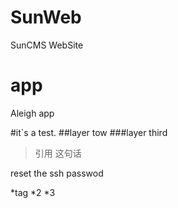 SunWeb
======

SunCMS WebSite 


app
===

Aleigh app

#it`s a test.
##layer tow
###layer third

>引用 这句话


reset the ssh passwod


*tag
*2
*3